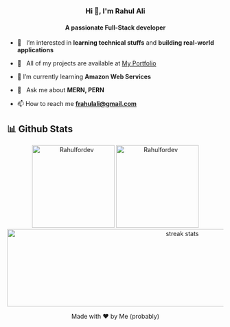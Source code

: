 <h3 align="center">Hi 👋, I'm Rahul Ali</h3>

<h4 align = "center" >A passionate Full-Stack developer</h4>


 - 👀 &nbsp; I’m interested in **learning technical stuffs** and **building real-world applications**

 - 🌱 &nbsp; All of my projects are available at [My Portfolio](https://rahulfordev.vercel.app/)

- 🌱 I’m currently learning **Amazon Web Services**

 - 💬 &nbsp; Ask me about **MERN, PERN**
   
 - 📫 How to reach me **frahulali@gmail.com**

## 📊 Github Stats

<div align="center">
  <img src="https://github-readme-stats.vercel.app/api?username=Rahulfordev&show_icons=true&locale=en&theme=react" alt="Rahulfordev" height="192px"/>
 <img src="https://github-readme-stats.vercel.app/api/top-langs?username=Rahulfordev&show_icons=true&locale=en&layout=compact&theme=react" alt="Rahulfordev" height="192px"/>
 <img width="800" height="180" src="https://github-readme-streak-stats-salesp07.vercel.app/?user=Rahulfordev&count_private=true&theme=react&border_radius=10" alt="streak stats"/>
</div>

<p align="center">Made with ❤️ by Me (probably)</p>
